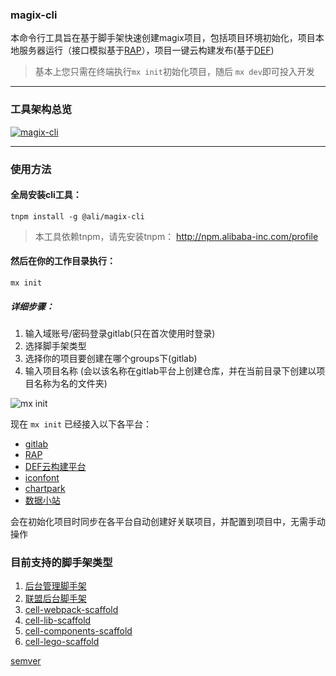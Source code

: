 ### magix-cli


本命令行工具旨在基于脚手架快速创建magix项目，包括项目环境初始化，项目本地服务器运行（接口模拟基于[RAP](https://rap2.alibaba-inc.com)），项目一键云构建发布(基于[DEF](https://def.alibaba-inc.com))
> 基本上您只需在终端执行`mx init`初始化项目，随后 `mx dev`即可投入开发

------------

### 工具架构总览
[![magix-cli](https://img.alicdn.com/tfs/TB1os1SL9zqK1RjSZFHXXb3CpXa-2676-1104.jpg)](https://img.alicdn.com/tfs/TB1os1SL9zqK1RjSZFHXXb3CpXa-2676-1104.jpg)

----------

### 使用方法

#### 全局安装cli工具：

    tnpm install -g @ali/magix-cli


> 本工具依赖tnpm，请先安装tnpm： http://npm.alibaba-inc.com/profile


#### 然后在你的工作目录执行：

    mx init

##### 详细步骤：
1. 输入域账号/密码登录gitlab(只在首次使用时登录)
2. 选择脚手架类型
3. 选择你的项目要创建在哪个groups下(gitlab)
4. 输入项目名称 (会以该名称在gitlab平台上创建仓库，并在当前目录下创建以项目名称为名的文件夹)

![mx init](https://img.alicdn.com/tfs/TB1SuCprDtYBeNjy1XdXXXXyVXa-1436-1226.gif)

现在 `mx init` 已经接入以下各平台：
* [gitlab](https://gitlab.alibaba-inc.com/)
* [RAP](https://rap2.alibaba-inc.com/)
* [DEF云构建平台](https://work.def.alibaba-inc.com/my)
* [iconfont](https://www.iconfont.cn/)
* [chartpark](https://chartpark.alibaba-inc.com/)
* [数据小站](https://data.alimama.net/)

会在初始化项目时同步在各平台自动创建好关联项目，并配置到项目中，无需手动操作

### 目前支持的脚手架类型
  1. [后台管理脚手架](http://gitlab.alibaba-inc.com/mm/zs_scaffold)
  2. [联盟后台脚手架](http://gitlab.alibaba-inc.com/mm/union_scaffold)
  3. [cell-webpack-scaffold](http://gitlab.alibaba-inc.com/cell/cell-webpack-scaffold)
  4. [cell-lib-scaffold](http://gitlab.alibaba-inc.com/cell/cell-lib-scaffold)
  5. [cell-components-scaffold](http://gitlab.alibaba-inc.com/cell/cell-components-scaffold)
  6. [cell-lego-scaffold](http://gitlab.alibaba-inc.com/cell/cell-lego-scaffold)


[semver](http://semver.org/)
